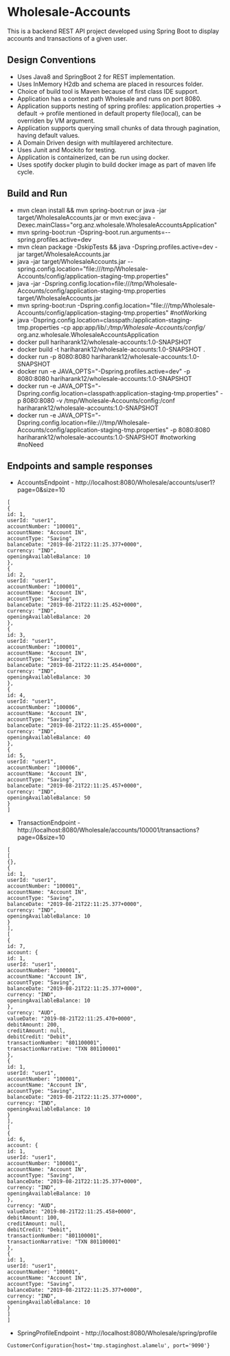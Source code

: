 # Wholesale-Accounts
This is a backend REST API project developed using Spring Boot to display accounts and transactions of a given user.

## Design Conventions
* Uses Java8 and SpringBoot 2 for REST implementation.
* Uses InMemory H2db and schema are placed in resources folder. 
* Choice of build tool is Maven because of first class IDE support.
* Application has a context path Wholesale and runs on port 8080.
* Application supports nesting of spring profiles: 
    application.properties -> default -> profile mentioned in default property file(local), can be overriden by VM argument.
* Application supports querying small chunks of data through pagination, having default values.
* A Domain Driven design with multilayered architecture.
* Uses Junit and Mockito for testing. 
* Application is containerized, can be run using docker.
* Uses spotify docker plugin to build docker image as part of maven life cycle.

## Build and Run
* mvn clean install && mvn spring-boot:run or java -jar target/WholesaleAccounts.jar or mvn exec:java -Dexec.mainClass="org.anz.wholesale.WholesaleAccountsApplication"
* mvn spring-boot:run -Dspring-boot.run.arguments=--spring.profiles.active=dev
* mvn clean package -DskipTests && java -Dspring.profiles.active=dev -jar target/WholesaleAccounts.jar
* java -jar target/WholesaleAccounts.jar --spring.config.location="file:///tmp/Wholesale-Accounts/config/application-staging-tmp.properties"
* java -jar -Dspring.config.location=file:///tmp/Wholesale-Accounts/config/application-staging-tmp.properties target/WholesaleAccounts.jar
* mvn spring-boot:run -Dspring.config.location="file:///tmp/Wholesale-Accounts/config/application-staging-tmp.properties" #notWorking
* java -Dspring.config.location=classpath:/application-staging-tmp.properties -cp app:app/lib/*:/tmp/Wholesale-Accounts/config/* org.anz.wholesale.WholesaleAccountsApplication
* docker pull hariharank12/wholesale-accounts:1.0-SNAPSHOT
* docker build -t hariharank12/wholesale-accounts:1.0-SNAPSHOT .
* docker run -p 8080:8080 hariharank12/wholesale-accounts:1.0-SNAPSHOT
* docker run -e JAVA_OPTS="-Dspring.profiles.active=dev" -p 8080:8080 hariharank12/wholesale-accounts:1.0-SNAPSHOT
* docker run -e JAVA_OPTS="-Dspring.config.location=classpath:application-staging-tmp.properties" -p 8080:8080 -v /tmp/Wholesale-Accounts/config:/conf hariharank12/wholesale-accounts:1.0-SNAPSHOT
* docker run -e JAVA_OPTS="-Dspring.config.location=file:///tmp/Wholesale-Accounts/config/application-staging-tmp.properties" -p 8080:8080 hariharank12/wholesale-accounts:1.0-SNAPSHOT #notworking #noNeed

## Endpoints and sample responses
* AccountsEndpoint - http://localhost:8080/Wholesale/accounts/user1?page=0&size=10
```
[
{
id: 1,
userId: "user1",
accountNumber: "100001",
accountName: "Account IN",
accountType: "Saving",
balanceDate: "2019-08-21T22:11:25.377+0000",
currency: "IND",
openingAvailableBalance: 10
},
{
id: 2,
userId: "user1",
accountNumber: "100001",
accountName: "Account IN",
accountType: "Saving",
balanceDate: "2019-08-21T22:11:25.452+0000",
currency: "IND",
openingAvailableBalance: 20
},
{
id: 3,
userId: "user1",
accountNumber: "100001",
accountName: "Account IN",
accountType: "Saving",
balanceDate: "2019-08-21T22:11:25.454+0000",
currency: "IND",
openingAvailableBalance: 30
},
{
id: 4,
userId: "user1",
accountNumber: "100006",
accountName: "Account IN",
accountType: "Saving",
balanceDate: "2019-08-21T22:11:25.455+0000",
currency: "IND",
openingAvailableBalance: 40
},
{
id: 5,
userId: "user1",
accountNumber: "100006",
accountName: "Account IN",
accountType: "Saving",
balanceDate: "2019-08-21T22:11:25.457+0000",
currency: "IND",
openingAvailableBalance: 50
}
]

```

* TransactionEndpoint - http://localhost:8080/Wholesale/accounts/100001/transactions?page=0&size=10
```
[
[
{},
{
id: 1,
userId: "user1",
accountNumber: "100001",
accountName: "Account IN",
accountType: "Saving",
balanceDate: "2019-08-21T22:11:25.377+0000",
currency: "IND",
openingAvailableBalance: 10
}
],
[
{
id: 7,
account: {
id: 1,
userId: "user1",
accountNumber: "100001",
accountName: "Account IN",
accountType: "Saving",
balanceDate: "2019-08-21T22:11:25.377+0000",
currency: "IND",
openingAvailableBalance: 10
},
currency: "AUD",
valueDate: "2019-08-21T22:11:25.470+0000",
debitAmount: 200,
creditAmount: null,
debitCredit: "Debit",
transactionNumber: "801100001",
transactionNarrative: "TXN 801100001"
},
{
id: 1,
userId: "user1",
accountNumber: "100001",
accountName: "Account IN",
accountType: "Saving",
balanceDate: "2019-08-21T22:11:25.377+0000",
currency: "IND",
openingAvailableBalance: 10
}
],
[
{
id: 6,
account: {
id: 1,
userId: "user1",
accountNumber: "100001",
accountName: "Account IN",
accountType: "Saving",
balanceDate: "2019-08-21T22:11:25.377+0000",
currency: "IND",
openingAvailableBalance: 10
},
currency: "AUD",
valueDate: "2019-08-21T22:11:25.458+0000",
debitAmount: 100,
creditAmount: null,
debitCredit: "Debit",
transactionNumber: "801100001",
transactionNarrative: "TXN 801100001"
},
{
id: 1,
userId: "user1",
accountNumber: "100001",
accountName: "Account IN",
accountType: "Saving",
balanceDate: "2019-08-21T22:11:25.377+0000",
currency: "IND",
openingAvailableBalance: 10
}
]
]
```
* SpringProfileEndpoint - http://localhost:8080/Wholesale/spring/profile
```
CustomerConfiguration{host='tmp.staginghost.alamelu', port='9090'}
```
